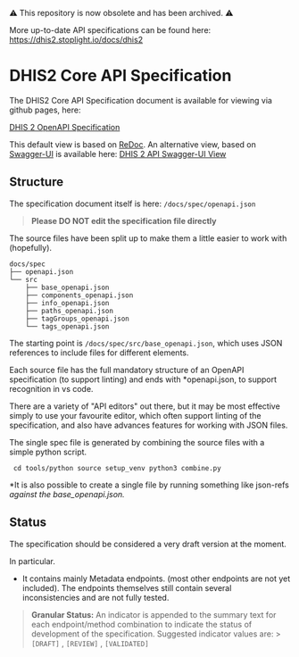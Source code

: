 :warning: This repository is now obsolete and has been archived. :warning:

More up-to-date API specifications can be found here: https://dhis2.stoplight.io/docs/dhis2



# DHIS2 Core API Specification

The DHIS2 Core API Specification document is available for viewing via github
pages, here:

[DHIS 2 OpenAPI Specification](https://dhis2.github.io/dhis2-api-specification/)

This default view is based on [ReDoc](https://github.com/Rebilly/ReDoc). An
alternative view, based on [Swagger-UI](https://github.com/jensoleg/swagger-ui)
is available here: [DHIS 2 API Swagger-UI View](https://dhis2.github.io/dhis2-api-specification/swagger-ui/)

## Structure

The specification document itself is here: ``` /docs/spec/openapi.json ```

> **Please DO NOT edit the specification file directly**

The source files have been split up to make them a little easier to work with
(hopefully).

```
docs/spec
├── openapi.json
└── src
    ├── base_openapi.json
    ├── components_openapi.json
    ├── info_openapi.json
    ├── paths_openapi.json
    ├── tagGroups_openapi.json
    └── tags_openapi.json
```

The starting point is `/docs/spec/src/base_openapi.json`, which uses JSON
references to include files for different elements.

Each source file has the full mandatory structure of an OpenAPI specification
(to support linting) and ends with *openapi.json, to support recognition in vs
code.

There are a variety of "API editors" out there, but it may be most effective
simply to use your favourite editor, which often support linting of the
specification, and also have advances features for working with JSON files.

The single spec file is generated by combining the source files with a simple
python script.

```  cd tools/python source setup_venv python3 combine.py ```

*It is also possible to create a single file by running something like json-refs
*against the base_openapi.json.*

## Status

The specification should be considered a very draft version at the moment.

In particular.

 - It contains mainly Metadata endpoints. (most other endpoints are not yet
   included). The endpoints themselves still contain several inconsistencies and
   are not fully tested.

> **Granular Status:** An indicator is appended to the summary text for each
> endpoint/method combination to indicate the   status of development of the
> specification. Suggested indicator values are: >`[DRAFT]` , `[REVIEW]` ,
> `[VALIDATED]`
